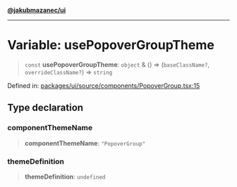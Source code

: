 [**@jakubmazanec/ui**](../README.md)

---

# Variable: usePopoverGroupTheme

> `const` **usePopoverGroupTheme**: `object` & () => (`baseClassName?`, `overrideClassName?`) =>
> `string`

Defined in:
[packages/ui/source/components/PopoverGroup.tsx:15](https://github.com/jakubmazanec/tools/blob/d956cf350ae3e6bad1df754a19dfbabb088c1451/packages/ui/source/components/PopoverGroup.tsx#L15)

## Type declaration

### componentThemeName

> **componentThemeName**: `"PopoverGroup"`

### themeDefinition

> **themeDefinition**: `undefined`
